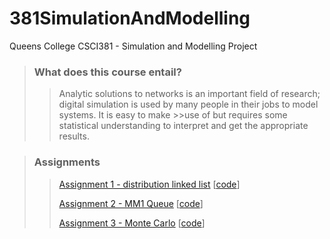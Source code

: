 # 381SimulationAndModelling
Queens College CSCI381 - Simulation and Modelling Project

>### What does this course entail?
>>Analytic solutions to networks is an important field of research; digital simulation is used by many people in their jobs to model  systems. It is easy to make >>use of but requires some statistical understanding to interpret and get the appropriate results. 


> ### Assignments
>> [Assignment 1 - distribution linked list](https://github.com/StrictlyLinear/381SimulationAndModelling/blob/main/Assignment1/AssignmentSpecs.txt)
>> [[code](https://github.com/StrictlyLinear/381SimulationAndModelling/blob/main/Assignment1/MatthewChonA1.java)]
>> 
>> [Assignment 2 - MM1 Queue]()
>> [[code](https://github.com/MatthewHChon/381SimulationAndModelling/tree/main/Assignment2)]
>> 
>> [Assignment 3 - Monte Carlo]()
>> [[code](https://github.com/MatthewHChon/381SimulationAndModelling/blob/main/Assignment3/montecarlo/MonteCarlo.java)]
